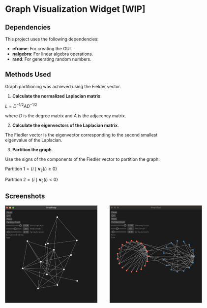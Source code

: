 # Graph Visualization Widget [WIP] 

## Dependencies

This project uses the following dependencies:

- **eframe**: For creating the GUI.
- **nalgebra**: For linear algebra operations.
- **rand**: For generating random numbers.

## Methods Used

Graph partitioning was achieved using the Fielder vector.

1. **Calculate the normalized Laplacian matrix**.

$L = D^{-1/2} A D^{-1/2}$

where $D$ is the degree matrix and $A$ is the adjacency matrix.

2. **Calculate the eigenvectors of the Laplacian matrix**.

The Fiedler vector is the eigenvector corresponding to the second smallest eigenvalue of the Laplacian.

3. **Partition the graph**.

Use the signs of the components of the Fiedler vector to partition the graph:
   
   $` \text{Partition 1} = \{ i \mid \mathbf{v}_2(i) \geq 0 \} `$
   
   $` \text{Partition 2} = \{ i \mid \mathbf{v}_2(i) < 0 \} `$



## Screenshots

<div style="display: flex; justify-content: space-around;">
    <img src="images/spring.png" alt="Screenshot" width="300" style="margin-right: 20px;"/>
    <img src="images/partition.png" alt="Screenshot" width="300" style="margin-left: 20px;"/>
</div>
